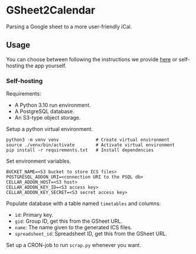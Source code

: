 # GSheet2Calendar
Parsing a Google sheet to a more user-friendly iCal.

## Usage
You can choose between following the instructions we provide [here](https://cytech-calendars.cleverapps.io/) or self-hosting the app yourself.

### Self-hosting
Requirements:
- A Python 3.10 run environment.
- A PostgreSQL database.
- An S3-type object storage.

Setup a python virtual environment.
```shell
python3 -m venv venv              # Create virtual environment
source ./venv/bin/activate        # Activate virtual environment
pip install -r requirements.txt   # Install dependencies
```

Set environment variables.
```shell
BUCKET_NAME=<S3 bucket to store ICS files>
POSTGRESQL_ADDON_URI=<connection URI to the PSQL db>
CELLAR_ADDON_HOST=<S3 host>
CELLAR_ADDON_KEY_ID=<S3 access key>
CELLAR_ADDON_KEY_SECRET=<S3 secret access key>
```

Populate database with a table named `timetables` and columns:
- `id`: Primary key.
- `gid`: Group ID, get this from the GSheet URL.
- `name`: The name given to the generated ICS files.
- `spreadsheet_id`: Spreadsheet ID, get this from the GSheet URL.

Set up a CRON-job to run `scrap.py` whenever you want.
